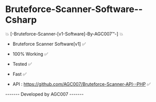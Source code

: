 # Bruteforce-Scanner-Software--Csharp
💥 [-Bruteforce-Scanner-[v1-Software]-By-AGC007™-] 💥

- Bruteforce Scanner Software[v1] ✅
- 100% Working ✅
- Tested ✅
- Fast ✅

- API : https://github.com/AGC007/Bruteforce-Scanner-API--PHP ✅

------- Developed by AGC007 -------
